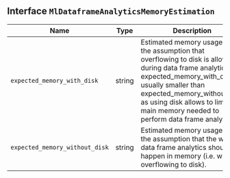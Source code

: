 ## Interface `MlDataframeAnalyticsMemoryEstimation`

| Name | Type | Description |
| - | - | - |
| `expected_memory_with_disk` | string | Estimated memory usage under the assumption that overflowing to disk is allowed during data frame analytics. expected_memory_with_disk is usually smaller than expected_memory_without_disk as using disk allows to limit the main memory needed to perform data frame analytics. |
| `expected_memory_without_disk` | string | Estimated memory usage under the assumption that the whole data frame analytics should happen in memory (i.e. without overflowing to disk). |
